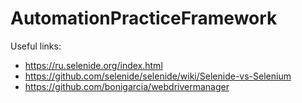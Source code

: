 # AutomationPracticeFramework

Useful links:
- https://ru.selenide.org/index.html
- https://github.com/selenide/selenide/wiki/Selenide-vs-Selenium
- https://github.com/bonigarcia/webdrivermanager

